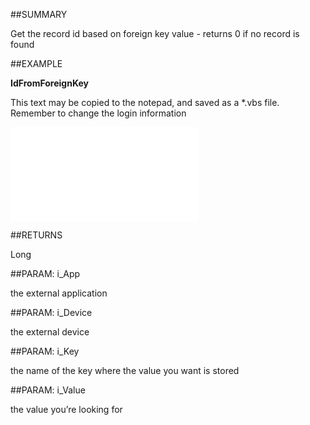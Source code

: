 

##SUMMARY

Get the record id based on foreign key value - returns 0 if no record is found


##EXAMPLE

**IdFromForeignKey**

This text may be copied to the notepad, and saved as a *.vbs file. Remember to change the login information

![](../../Examples/vbs/SOFind.IdFromForeignKey.vbs.txt)




##RETURNS

Long





##PARAM: i_App

the external application





##PARAM: i_Device

the external device





##PARAM: i_Key

the name of the key where the value you want is stored





##PARAM: i_Value

the value you’re looking for



